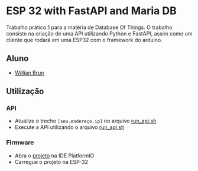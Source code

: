 # ESP 32 with FastAPI and Maria DB

Trabalho prático 1 para a matéria de Database Of Things. O trabalho consiste na criação de uma API utilizando Python e FastAPI, assim como um cliente que rodará em uma ESP32 com o framework do arduino.

## Aluno

- [Willian Brun](178810@upf.br)

## Utilização

### API 

- Atualize o trecho `[seu.endereço.ip]` no arquivo [run_api.sh] 
- Execute a API utilizando o arquivo [run_api.sh]

### Firmware

- Abra o [projeto](./firmware/) na IDE PlatformIO
- Carregue o projeto na ESP-32

[run_api.sh]: ./run_api.sh